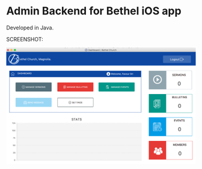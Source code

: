 # Admin Backend for Bethel iOS app
Developed in Java.

SCREENSHOT:


![](screenshot/admin.png?raw=true "Light Theme")





